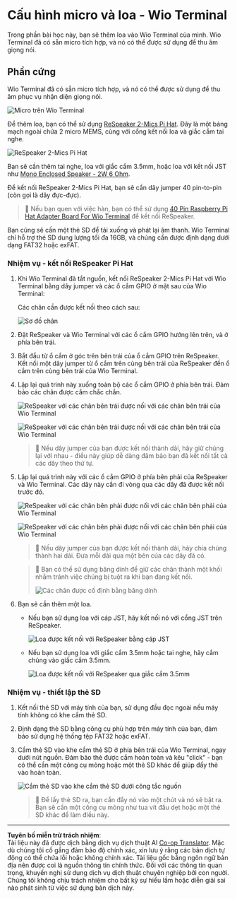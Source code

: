 <!--
CO_OP_TRANSLATOR_METADATA:
{
  "original_hash": "93d352de36526b8990e41dd538100324",
  "translation_date": "2025-08-27T23:30:08+00:00",
  "source_file": "6-consumer/lessons/1-speech-recognition/wio-terminal-microphone.md",
  "language_code": "vi"
}
-->
# Cấu hình micro và loa - Wio Terminal

Trong phần bài học này, bạn sẽ thêm loa vào Wio Terminal của mình. Wio Terminal đã có sẵn micro tích hợp, và nó có thể được sử dụng để thu âm giọng nói.

## Phần cứng

Wio Terminal đã có sẵn micro tích hợp, và nó có thể được sử dụng để thu âm phục vụ nhận diện giọng nói.

![Micro trên Wio Terminal](../../../../../translated_images/wio-mic.3f8c843dbe8ad917424037a93e3d25c62634add00a04dd8e091317b5a7a90088.vi.png)

Để thêm loa, bạn có thể sử dụng [ReSpeaker 2-Mics Pi Hat](https://www.seeedstudio.com/ReSpeaker-2-Mics-Pi-HAT.html). Đây là một bảng mạch ngoài chứa 2 micro MEMS, cùng với cổng kết nối loa và giắc cắm tai nghe.

![ReSpeaker 2-Mics Pi Hat](../../../../../translated_images/respeaker.f5d19d1c6b14ab1676d24ac2764e64fac5339046ae07be8b45ce07633d61b79b.vi.png)

Bạn sẽ cần thêm tai nghe, loa với giắc cắm 3.5mm, hoặc loa với kết nối JST như [Mono Enclosed Speaker - 2W 6 Ohm](https://www.seeedstudio.com/Mono-Enclosed-Speaker-2W-6-Ohm-p-2832.html).

Để kết nối ReSpeaker 2-Mics Pi Hat, bạn sẽ cần dây jumper 40 pin-to-pin (còn gọi là dây đực-đực).

> 💁 Nếu bạn quen với việc hàn, bạn có thể sử dụng [40 Pin Raspberry Pi Hat Adapter Board For Wio Terminal](https://www.seeedstudio.com/40-Pin-Raspberry-Pi-Hat-Adapter-Board-For-Wio-Terminal-p-4730.html) để kết nối ReSpeaker.

Bạn cũng sẽ cần một thẻ SD để tải xuống và phát lại âm thanh. Wio Terminal chỉ hỗ trợ thẻ SD dung lượng tối đa 16GB, và chúng cần được định dạng dưới dạng FAT32 hoặc exFAT.

### Nhiệm vụ - kết nối ReSpeaker Pi Hat

1. Khi Wio Terminal đã tắt nguồn, kết nối ReSpeaker 2-Mics Pi Hat với Wio Terminal bằng dây jumper và các ổ cắm GPIO ở mặt sau của Wio Terminal:

    Các chân cần được kết nối theo cách sau:

    ![Sơ đồ chân](../../../../../translated_images/wio-respeaker-wiring-0.767f80aa6508103880d256cdf99ee7219e190db257c7261e4aec219759dc67b9.vi.png)

1. Đặt ReSpeaker và Wio Terminal với các ổ cắm GPIO hướng lên trên, và ở phía bên trái.

1. Bắt đầu từ ổ cắm ở góc trên bên trái của ổ cắm GPIO trên ReSpeaker. Kết nối một dây jumper từ ổ cắm trên cùng bên trái của ReSpeaker đến ổ cắm trên cùng bên trái của Wio Terminal.

1. Lặp lại quá trình này xuống toàn bộ các ổ cắm GPIO ở phía bên trái. Đảm bảo các chân được cắm chắc chắn.

    ![ReSpeaker với các chân bên trái được nối với các chân bên trái của Wio Terminal](../../../../../translated_images/wio-respeaker-wiring-1.8d894727f2ba24004824ee5e06b83b6d10952550003a3efb603182121521b0ef.vi.png)

    ![ReSpeaker với các chân bên trái được nối với các chân bên trái của Wio Terminal](../../../../../translated_images/wio-respeaker-wiring-2.329e1cbd306e754f8ffe56f9294794f4a8fa123860d76067a79e9ea385d1bf56.vi.png)

    > 💁 Nếu dây jumper của bạn được kết nối thành dải, hãy giữ chúng lại với nhau - điều này giúp dễ dàng đảm bảo bạn đã kết nối tất cả các dây theo thứ tự.

1. Lặp lại quá trình này với các ổ cắm GPIO ở phía bên phải của ReSpeaker và Wio Terminal. Các dây này cần đi vòng qua các dây đã được kết nối trước đó.

    ![ReSpeaker với các chân bên phải được nối với các chân bên phải của Wio Terminal](../../../../../translated_images/wio-respeaker-wiring-3.75b0be447e2fa9307a6a954f9ae8a71b77e39ada6a5ef1a059d341dc850fd90c.vi.png)

    ![ReSpeaker với các chân bên phải được nối với các chân bên phải của Wio Terminal](../../../../../translated_images/wio-respeaker-wiring-4.aa9cd434d8779437de720cba2719d83992413caed1b620b6148f6c8924889afb.vi.png)

    > 💁 Nếu dây jumper của bạn được kết nối thành dải, hãy chia chúng thành hai dải. Đưa mỗi dải qua một bên của các dây đã có.

    > 💁 Bạn có thể sử dụng băng dính để giữ các chân thành một khối nhằm tránh việc chúng bị tuột ra khi bạn đang kết nối.
    >
    > ![Các chân được cố định bằng băng dính](../../../../../translated_images/wio-respeaker-wiring-5.af117c20acf622f3cd656ccd8f4053f8845d6aaa3af164d24cb7dbd54a4bb470.vi.png)

1. Bạn sẽ cần thêm một loa.

    * Nếu bạn sử dụng loa với cáp JST, hãy kết nối nó với cổng JST trên ReSpeaker.

      ![Loa được kết nối với ReSpeaker bằng cáp JST](../../../../../translated_images/respeaker-jst-speaker.a441d177809df9458041a2012dd336dbb22c00a5c9642647109d2940a50d6fcc.vi.png)

    * Nếu bạn sử dụng loa với giắc cắm 3.5mm hoặc tai nghe, hãy cắm chúng vào giắc cắm 3.5mm.

      ![Loa được kết nối với ReSpeaker qua giắc cắm 3.5mm](../../../../../translated_images/respeaker-35mm-speaker.ad79ef4f128c7751f0abf854869b6b779c90c12ae3e48909944a7e48aeee3c7e.vi.png)

### Nhiệm vụ - thiết lập thẻ SD

1. Kết nối thẻ SD với máy tính của bạn, sử dụng đầu đọc ngoài nếu máy tính không có khe cắm thẻ SD.

1. Định dạng thẻ SD bằng công cụ phù hợp trên máy tính của bạn, đảm bảo sử dụng hệ thống tệp FAT32 hoặc exFAT.

1. Cắm thẻ SD vào khe cắm thẻ SD ở phía bên trái của Wio Terminal, ngay dưới nút nguồn. Đảm bảo thẻ được cắm hoàn toàn và kêu "click" - bạn có thể cần một công cụ mỏng hoặc một thẻ SD khác để giúp đẩy thẻ vào hoàn toàn.

    ![Cắm thẻ SD vào khe cắm thẻ SD dưới công tắc nguồn](../../../../../translated_images/wio-sd-card.acdcbe322fa4ee7f8f9c8cc015b3263964bb26ab5c7e25b41747988cc5280d64.vi.png)

    > 💁 Để lấy thẻ SD ra, bạn cần đẩy nó vào một chút và nó sẽ bật ra. Bạn sẽ cần một công cụ mỏng như tua vít đầu dẹt hoặc một thẻ SD khác để làm điều này.

---

**Tuyên bố miễn trừ trách nhiệm**:  
Tài liệu này đã được dịch bằng dịch vụ dịch thuật AI [Co-op Translator](https://github.com/Azure/co-op-translator). Mặc dù chúng tôi cố gắng đảm bảo độ chính xác, xin lưu ý rằng các bản dịch tự động có thể chứa lỗi hoặc không chính xác. Tài liệu gốc bằng ngôn ngữ bản địa nên được coi là nguồn thông tin chính thức. Đối với các thông tin quan trọng, khuyến nghị sử dụng dịch vụ dịch thuật chuyên nghiệp bởi con người. Chúng tôi không chịu trách nhiệm cho bất kỳ sự hiểu lầm hoặc diễn giải sai nào phát sinh từ việc sử dụng bản dịch này.